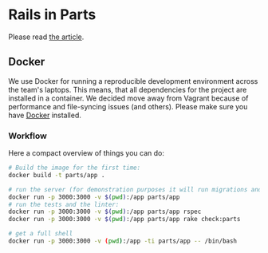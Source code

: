 # Rails in Parts

Please read [the article](http://tomrothe.de/posts/rails_parts.html).

## Docker

We use Docker for running a reproducible development environment across the team's laptops.
This means, that all dependencies for the project are installed in a container.
We decided move away from Vagrant because of performance and file-syncing issues (and others).
Please make sure you have [Docker](https://www.docker.com/get-started) installed.

### Workflow

Here a compact overview of things you can do:

```bash
# Build the image for the first time:
docker build -t parts/app .

# run the server (for demonstration purposes it will run migrations and seeding):
docker run -p 3000:3000 -v $(pwd):/app parts/app
# run the tests and the linter:
docker run -p 3000:3000 -v $(pwd):/app parts/app rspec
docker run -p 3000:3000 -v $(pwd):/app parts/app rake check:parts

# get a full shell
docker run -p 3000:3000 -v (pwd):/app -ti parts/app -- /bin/bash
```
